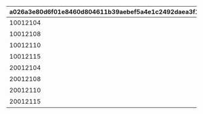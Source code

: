 |a026a3e80d6f01e8460d804611b39aebef5a4e1c2492daea3f17b03df04df49a|f87a9efafe4d1a7104b7cf92faae7b3e2692bab4b3c8a88e6333ff339889249d|40c525247238c13b4d865080df0c64cf1794311c06f006f854c401fe3421fa8f|3245efc67716b982194be98897087aa10ba305089e66ecb2ec88713d1511113f|04a8b3f194685da63e4050b968d27c898c8582905a5c921ff4e740a5ff8166be|3804ab44e32c54e537170316baa6943a53c7fdd62223ec58c4691a2c9558efc1|5d2d412549569ffdbe7df3b361fa16af1e162c232f86b1a4d7ac0b9c44810b44|4f709c0855223449cbc96bc797e010991659af961f2d94831067b92b992b5342|2d179b22c2126973a2add30daf9dafaee7567adca574ff9ad654536f3587378e|ba859d6cb2d3fa6f515f689ff758f0537ea9dc7e406dc42fbc7bb43f94017e7e|2343092d0be559af8393b78316fea2e13ba3cd2bcfed7ba9811eb8b7a36da91c|58d8e0d987e9d193775b487da172d1e62dda07424c5a83f99eb36d412be7cbd7|d3298f0e86a592c55448cfc9d7227444fdfc5a50cfda2ae6d2ff12e52f6549d4|4f5e92f4f0076846708643d52979adf47af392793b9f8616e3f45319527093a5|83d33624debdd42bfc173ce3936d4e6038c7bf14c874daf27dcab5b211b9795d|c110354d68b4961efea3a1d62ec413692ecf1d01ed969cd2e8738bdaeb87475c|10273fd05bd3aea24bd9640e0acd1764514bcfd06960f6ec234eac35f42ef2f7|f37b46a13efa69b37ca4969045c2baedf009d4721fc5ec889132a9851cc6e59c|6c5139de1a8b55e38fbbac980d66db70961aa4d9beb8196481463d45065dffcd|4cbe72a1d1bb8365ee757bf88c92467c536840e65efc37d66fabf5a6d08ff4ec|
| --- | --- | --- | --- | --- | --- | --- | --- | --- | --- | --- | --- | --- | --- | --- | --- | --- | --- | --- | --- |
|10012104|0||1.姉妹|103|-689|5012600|謎解き1|1001201|2.双子|間違った組み合わせはどれでしょう|5012601|0||武器や髪形など身体的特徴に注目してみよう。|3.先生と生徒|4.父と娘|910012|3|10012|
|10012108|0||1.ブックストア|74|-220|5012602|謎解き2|1001202|2.ブックカバー|探し物はなんでしょう|5012603|0||キャラの名前に注目してみよう。|3.ワードブック|4.スコアブック|910012|4|10012|
|10012110|0||1.ミミとキョウカが誰かを見て驚いている|-84|135|5012604|謎解き3|1001203|2.夏のリゾートでバーベキュー|主人公が映っているのはどれでしょう|5012605|0||主人公の性格がよく表れている一枚。|3.トワイライトキャラバンの皆が談笑している|4.クリスティーナと対峙しているのは・・・|910012|3|10012|
|10012115|0||1.ルカ|58|810|5012606|謎解き4|1001204|2.ミフユ|暗号を解読して人物を推理しよう|5012607|0||バラバラになったものは整理してみよう。|3.レイ|4.シズル|910012|4|10012|
|20012104|0||1.姉妹|103|-690|5012600|謎解き1|2001201|2.双子|間違った組み合わせはどれでしょう|5012601|0||武器や髪形など身体的特徴に注目してみよう。|3.先生と生徒|4.父と娘|910012|3|20012|
|20012108|0||1.ブックストア|74|-270|5012602|謎解き2|2001202|2.ブックカバー|探し物はなんでしょう|5012603|0||キャラの名前に注目してみよう。|3.ワードブック|4.スコアブック|910012|4|20012|
|20012110|0||1.ミミとキョウカが誰かを見て驚いている|-84|54|5012604|謎解き3|2001203|2.夏のリゾートでバーベキュー|主人公が映っているのはどれでしょう|5012605|0||主人公の性格がよく表れている一枚。|3.トワイライトキャラバンの皆が談笑している|4.クリスティーナと対峙しているのは・・・|910012|3|20012|
|20012115|0||1.ルカ|58|650|5012606|謎解き4|2001204|2.ミフユ|暗号を解読して人物を推理しよう|5012607|0||バラバラになったものは整理してみよう。|3.レイ|4.シズル|910012|4|20012|